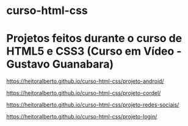 # curso-html-css

<h1>Projetos feitos durante o curso de HTML5 e CSS3 (Curso em Vídeo - Gustavo Guanabara)</h1>


https://heitoralberto.github.io/curso-html-css/projeto-android/

https://heitoralberto.github.io/curso-html-css/projeto-cordel/

https://heitoralberto.github.io/curso-html-css/projeto-redes-sociais/

https://heitoralberto.github.io/curso-html-css/projeto-login/
